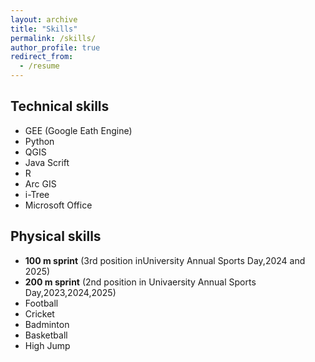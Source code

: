 ```yaml
---
layout: archive
title: "Skills"
permalink: /skills/
author_profile: true
redirect_from:
  - /resume
---
```


## Technical skills
- GEE (Google Eath Engine)
- Python
- QGIS
- Java Scrift
- R
- Arc GIS
- i-Tree
- Microsoft Office
## Physical skills
  * **100 m sprint** (3rd position inUniversity Annual Sports Day,2024 and 2025)
  * **200 m sprint** (2nd position in Univaersity Annual Sports Day,2023,2024,2025)
  * Football
  * Cricket
  * Badminton
  * Basketball
  * High Jump